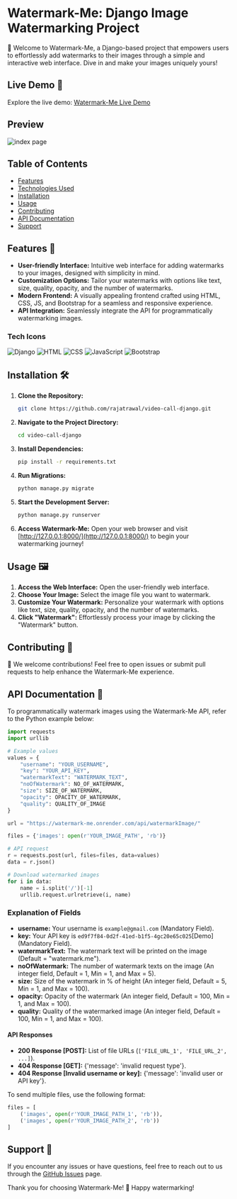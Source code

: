 # Watermark-Me: Django Image Watermarking Project

🌊 Welcome to Watermark-Me, a Django-based project that empowers users to effortlessly add watermarks to their images through a simple and interactive web interface. Dive in and make your images uniquely yours!

## Live Demo 🚀
Explore the live demo: [Watermark-Me Live Demo](https://watermark-me.onrender.com/)

## Preview
![index page](https://github.com/rajatrawal/watermark.me/assets/72153827/df8f0f6b-756c-4de0-826d-cfc33c50be3d)

## Table of Contents
- [Features](#features)
- [Technologies Used](#technologies-used)
- [Installation](#installation)
- [Usage](#usage)
- [Contributing](#contributing)
- [API Documentation](#api-documentation)
- [Support](#support)

## Features 🎨
- **User-friendly Interface:** Intuitive web interface for adding watermarks to your images, designed with simplicity in mind.
- **Customization Options:** Tailor your watermarks with options like text, size, quality, opacity, and the number of watermarks.
- **Modern Frontend:** A visually appealing frontend crafted using HTML, CSS, JS, and Bootstrap for a seamless and responsive experience.
- **API Integration:** Seamlessly integrate the API for programmatically watermarking images.

### Tech Icons
![Django](https://img.shields.io/badge/Django-3.0-green.svg)
![HTML](https://img.shields.io/badge/HTML-5-blue.svg)
![CSS](https://img.shields.io/badge/CSS-3-orange.svg)
![JavaScript](https://img.shields.io/badge/JavaScript-ES6-yellow.svg)
![Bootstrap](https://img.shields.io/badge/Bootstrap-4-purple.svg)

## Installation 🛠️

1. **Clone the Repository:**
   ```bash
   git clone https://github.com/rajatrawal/video-call-django.git
   ```

2. **Navigate to the Project Directory:**
   ```bash
   cd video-call-django
   ```

3. **Install Dependencies:**
   ```bash
   pip install -r requirements.txt
   ```

4. **Run Migrations:**
   ```bash
   python manage.py migrate
   ```

5. **Start the Development Server:**
   ```bash
   python manage.py runserver
   ```

6. **Access Watermark-Me:**
   Open your web browser and visit [http://127.0.0.1:8000/](http://127.0.0.1:8000/) to begin your watermarking journey!

## Usage 🖼️
1. **Access the Web Interface:** Open the user-friendly web interface.
2. **Choose Your Image:** Select the image file you want to watermark.
3. **Customize Your Watermark:** Personalize your watermark with options like text, size, quality, opacity, and the number of watermarks.
4. **Click "Watermark":** Effortlessly process your image by clicking the "Watermark" button.

## Contributing 🤝
🌟 We welcome contributions! Feel free to open issues or submit pull requests to help enhance the Watermark-Me experience.

## API Documentation 📘
To programmatically watermark images using the Watermark-Me API, refer to the Python example below:

```python
import requests
import urllib

# Example values
values = {
    "username": "YOUR_USERNAME",
    "key": "YOUR_API_KEY",
    "watermarkText": "WATERMARK_TEXT",
    "noOfWatermark": NO_OF_WATERMARK,
    "size": SIZE_OF_WATERMARK,
    "opacity": OPACITY_OF_WATERMARK,
    "quality": QUALITY_OF_IMAGE
}

url = "https://watermark-me.onrender.com/api/watermarkImage/"

files = {'images': open(r'YOUR_IMAGE_PATH', 'rb')}

# API request
r = requests.post(url, files=files, data=values)
data = r.json()

# Download watermarked images
for i in data:
    name = i.split('/')[-1]
    urllib.request.urlretrieve(i, name)
```

### Explanation of Fields

- **username:** Your username is `example@gmail.com` (Mandatory Field).
- **key:** Your API key is `ed9f7f84-0d2f-41ed-b1f5-4gc20e65c025`[Demo] (Mandatory Field).
- **watermarkText:** The watermark text will be printed on the image (Default = "watermark.me").
- **noOfWatermark:** The number of watermark texts on the image (An integer field, Default = 1, Min = 1, and Max = 5).
- **size:** Size of the watermark in % of height (An integer field, Default = 5, Min = 1, and Max = 100).
- **opacity:** Opacity of the watermark (An integer field, Default = 100, Min = 1, and Max = 100).
- **quality:** Quality of the watermarked image (An integer field, Default = 100, Min = 1, and Max = 100).

#### API Responses
- **200 Response [POST]:** List of file URLs (`['FILE_URL_1', 'FILE_URL_2', ...]`).
- **404 Response [GET]:** {'message': 'invalid request type'}.
- **404 Response [Invalid username or key]:** {'message': 'invalid user or API key'}.

To send multiple files, use the following format:
```python
files = [
    ('images', open(r'YOUR_IMAGE_PATH_1', 'rb')),
    ('images', open(r'YOUR_IMAGE_PATH_2', 'rb'))
]
```

## Support 🤔
If you encounter any issues or have questions, feel free to reach out to us through the [GitHub Issues](https://github.com/rajatrawal/video-call-django/issues) page.

Thank you for choosing Watermark-Me! 🌊 Happy watermarking!